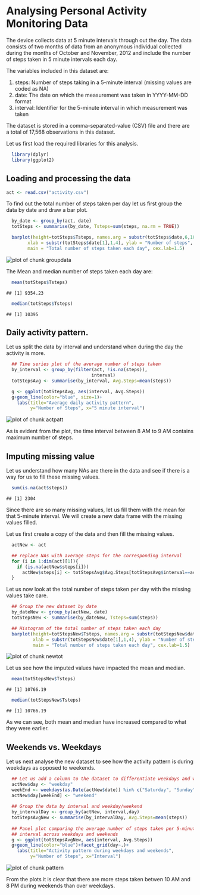#  

# Analysing Personal Activity Monitoring Data


The device collects data at 5 minute intervals through out the day. The data consists of two months of data from an anonymous individual collected during the months of October and November, 2012 and include the number of steps taken in 5 minute intervals each day.

The variables included in this dataset are:

1. steps: Number of steps taking in a 5-minute interval (missing values are coded as NA)
2. date: The date on which the measurement was taken in YYYY-MM-DD format
3. interval: Identifier for the 5-minute interval in which measurement was taken

The dataset is stored in a comma-separated-value (CSV) file and there are a total of 17,568 observations in this dataset.


Let us first load the required libraries for this analysis.


```r
  library(dplyr)
  library(ggplot2)
```


## Loading and processing the data


```r
act <- read.csv("activity.csv")
```

To find out the total number of steps taken per day let us first group the data by date and draw a bar plot.


```r
  by_date <- group_by(act, date)
  totSteps <- summarise(by_date, Tsteps=sum(steps, na.rm = TRUE))

  barplot(height=totSteps$Tsteps, names.arg = substr(totSteps$date,6,10), 
        xlab = substr(totSteps$date[1],1,4), ylab = "Number of steps",
        main = "Total number of steps taken each day", cex.lab=1.5)
```

![plot of chunk groupdata](figure/groupdata-1.png)

The Mean and median number of steps taken each day are:


```r
  mean(totSteps$Tsteps)
```

```
## [1] 9354.23
```

```r
  median(totSteps$Tsteps)
```

```
## [1] 10395
```

## Daily activity pattern.

Let us split the data by interval and understand when during the day the
activity is more.


```r
  ## Time series plot of the average number of steps taken
  by_interval <- group_by(filter(act, !is.na(steps)),
                                interval)
  totStepsAvg <- summarise(by_interval, Avg.Steps=mean(steps))

  g <- ggplot(totStepsAvg, aes(interval, Avg.Steps))
  g+geom_line(color="blue", size=1)+ 
    labs(title="Average daily activity pattern", 
         y="Number of Steps", x="5 minute interval")
```

![plot of chunk actpatt](figure/actpatt-1.png)
  
As is evident from the plot, the time interval between 8 AM to 9 AM contains maximum number of steps.

## Imputing missing value
Let us understand how many NAs are there in the data and see if there is a way for us to fill these missing values.

```r
  sum(is.na(act$steps))
```

```
## [1] 2304
```

Since there are so many missing values, let us fill them with the mean for that 5-minute interval. We will create a new data frame with the missing values filled.

Let us first create a copy of the data and then fill the missing values.

```r
  actNew <- act

  ## replace NAs with average steps for the corresponding interval
  for (i in 1:dim(act)[1]){
    if (is.na(actNew$steps[i]))
      actNew$steps[i] <- totStepsAvg$Avg.Steps[totStepsAvg$interval==actNew$interval[i]]
  }
```

Let us now look at the total number of steps taken per day with the missing values take care.

```r
  ## Group the new dataset by date
  by_dateNew <- group_by(actNew, date)
  totStepsNew <- summarise(by_dateNew, Tsteps=sum(steps))

  ## Histogram of the total number of steps taken each day
  barplot(height=totStepsNew$Tsteps, names.arg = substr(totStepsNew$date,6,10), 
          xlab = substr(totStepsNew$date[1],1,4), ylab = "Number of steps",
          main = "Total number of steps taken each day", cex.lab=1.5)
```

![plot of chunk newtot](figure/newtot-1.png)
  
Let us see how the imputed values have impacted the mean and median.

```r
  mean(totStepsNew$Tsteps)
```

```
## [1] 10766.19
```

```r
  median(totStepsNew$Tsteps)
```

```
## [1] 10766.19
```
As we can see, both mean and median have increased compared to what they were earlier.

## Weekends vs. Weekdays
Let us next analyse the new dataset to see how the activity pattern is during weekdays as opposed to weekends.

```r
  ## Let us add a column to the dataset to differentiate weekdays and weekends
  actNew$day <- "weekday"
  weekEnd <- weekdays(as.Date(actNew$date)) %in% c("Saturday", "Sunday")
  actNew$day[weekEnd] <- "weekend"
  
  ## Group the data by interval and weekday/weekend
  by_intervalDay <- group_by(actNew, interval,day)
  totStepsAvgNew <- summarise(by_intervalDay, Avg.Steps=mean(steps))
  
  ## Panel plot comparing the average number of steps taken per 5-minute 
  ## interval across weekdays and weekends
  g <- ggplot(totStepsAvgNew, aes(interval, Avg.Steps))
  g+geom_line(color="blue")+facet_grid(day~.)+ 
    labs(title="Activity pattern during weekdays and weekends", 
         y="Number of Steps", x="Interval")
```

![plot of chunk pattern](figure/pattern-1.png)

From the plots it is clear that there are more steps taken betwen 10 AM and 8 PM during weekends than over weekdays. 
